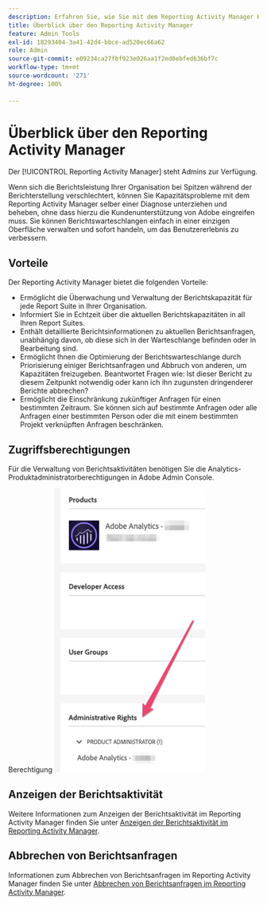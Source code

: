 ```yaml
---
description: Erfahren Sie, wie Sie mit dem Reporting Activity Manager Kapazitätsprobleme bei Spitzen während der Berichterstellung diagnostizieren und beheben können.
title: Überblick über den Reporting Activity Manager
feature: Admin Tools
exl-id: 18293404-3a41-42d4-bbce-ad520ec66a62
role: Admin
source-git-commit: e09234ca27fbf923e026aa1f2ed0ebfed636bf7c
workflow-type: tm+mt
source-wordcount: '271'
ht-degree: 100%

---
```


# Überblick über den Reporting Activity Manager

Der [!UICONTROL Reporting Activity Manager] steht Admins zur Verfügung.

Wenn sich die Berichtsleistung Ihrer Organisation bei Spitzen während der Berichterstellung verschlechtert, können Sie Kapazitätsprobleme mit dem Reporting Activity Manager selber einer Diagnose unterziehen und beheben, ohne dass hierzu die Kundenunterstützung von Adobe eingreifen muss. Sie können Berichtswarteschlangen einfach in einer einzigen Oberfläche verwalten und sofort handeln, um das Benutzererlebnis zu verbessern.

## Vorteile

Der Reporting Activity Manager bietet die folgenden Vorteile:

* Ermöglicht die Überwachung und Verwaltung der Berichtskapazität für jede Report Suite in Ihrer Organisation.
* Informiert Sie in Echtzeit über die aktuellen Berichtskapazitäten in all Ihren Report Suites.
* Enthält detaillierte Berichtsinformationen zu aktuellen Berichtsanfragen, unabhängig davon, ob diese sich in der Warteschlange befinden oder in Bearbeitung sind.
* Ermöglicht Ihnen die Optimierung der Berichtswarteschlange durch Priorisierung einiger Berichtsanfragen und Abbruch von anderen, um Kapazitäten freizugeben. Beantwortet Fragen wie: Ist dieser Bericht zu diesem Zeitpunkt notwendig oder kann ich ihn zugunsten dringenderer Berichte abbrechen?
* Ermöglicht die Einschränkung zukünftiger Anfragen für einen bestimmten Zeitraum. Sie können sich auf bestimmte Anfragen oder alle Anfragen einer bestimmten Person oder die mit einem bestimmten Projekt verknüpften Anfragen beschränken.

## Zugriffsberechtigungen

Für die Verwaltung von Berichtsaktivitäten benötigen Sie die Analytics-Produktadministratorberechtigungen in Adobe Admin Console.

Berechtigung ![](/help/admin/tools/assets/rep-mgr-permission.png)

## Anzeigen der Berichtsaktivität

Weitere Informationen zum Anzeigen der Berichtsaktivität im Reporting Activity Manager finden Sie unter [Anzeigen der Berichtsaktivität im Reporting Activity Manager](/help/admin/tools/reporting-activity-manager/reporting-activity.md).

## Abbrechen von Berichtsanfragen

Informationen zum Abbrechen von Berichtsanfragen im Reporting Activity Manager finden Sie unter [Abbrechen von Berichtsanfragen im Reporting Activity Manager](/help/admin/tools/reporting-activity-manager/reporting-activity-cancel-requests.md).
